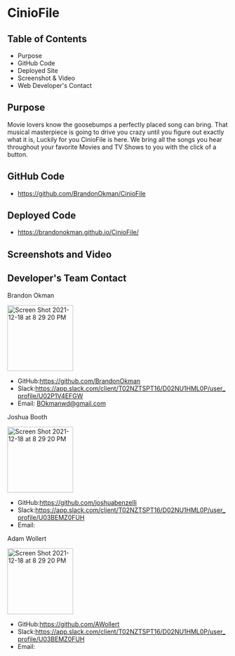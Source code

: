 # CinioFile

## Table of Contents
* Purpose
* GitHub Code
* Deployed Site
* Screenshot & Video
* Web Developer's Contact

## Purpose
Movie lovers know the goosebumps a perfectly placed song can bring. That musical masterpiece is going to drive you crazy until you figure out exactly what it is, Luckily for you CinioFile is here. We bring all the songs you hear throughout your favorite Movies and TV Shows to you with the click of a button.

## GitHub Code
* https://github.com/BrandonOkman/CinioFile
## Deployed Code
* https://brandonokman.github.io/CinioFile/

## Screenshots and Video


## Developer's Team Contact

Brandon Okman

<img width="150" alt="Screen Shot 2021-12-18 at 8 29 20 PM" src="https://user-images.githubusercontent.com/87589924/146662823-29aeef3c-9f95-4c14-9b4f-1c58aeeebb40.png">

* GitHub:https://github.com/BrandonOkman
* Slack:https://app.slack.com/client/T02NZTSPT16/D02NU1HML0P/user_profile/U02P1V4EFGW
* Email: BOkmanwd@gmail.com

Joshua Booth

<img width="150" alt="Screen Shot 2021-12-18 at 8 29 20 PM" src="https://user-images.githubusercontent.com/87589924/146662823-29aeef3c-9f95-4c14-9b4f-1c58aeeebb40.png">

* GitHub:https://github.com/joshuabenzelli
* Slack:https://app.slack.com/client/T02NZTSPT16/D02NU1HML0P/user_profile/U03BEMZ0FUH
* Email: 

Adam Wollert

<img width="150" alt="Screen Shot 2021-12-18 at 8 29 20 PM" src="https://user-images.githubusercontent.com/87589924/146662823-29aeef3c-9f95-4c14-9b4f-1c58aeeebb40.png">

* GitHub:https://github.com/AWollert
* Slack:https://app.slack.com/client/T02NZTSPT16/D02NU1HML0P/user_profile/U03BEMZ0FUH
* Email: 